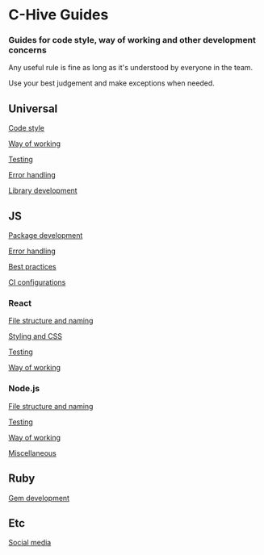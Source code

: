 # C-Hive Guides

### Guides for code style, way of working and other development concerns

Any useful rule is fine as long as it's understood by everyone in the team.

Use your best judgement and make exceptions when needed.

## Universal

[Code style](universal/code-style.md)

[Way of working](universal/way-of-working.md)

[Testing](universal/testing.md)

[Error handling](universal/error-handling.md)

[Library development](universal/lib.md)

## JS

[Package development](js/package.md)

[Error handling](js/error-handling.md)

[Best practices](js/best-practices.md)

[CI configurations](js/ci-configs)

### React

[File structure and naming](react/file-structure-naming.md)

[Styling and CSS](react/styling-and-css.md)

[Testing](react/testing.md)

[Way of working](react/way-of-working.md)

### Node.js

[File structure and naming](node/file-structure-naming.md)

[Testing](node/testing.md)

[Way of working](node/way-of-working.md)

[Miscellaneous](node/misc.md)

## Ruby

[Gem development](ruby/gem.md)

## Etc

[Social media](etc/social-media.md)
